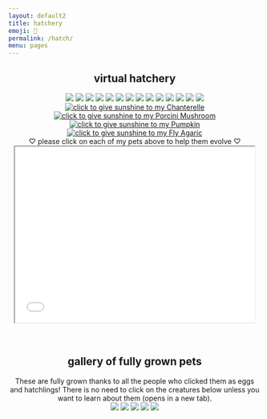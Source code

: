 ```yaml
---
layout: default2
title: hatchery
emoji: 🐣
permalink: /hatch/
menu: pages
---
```

<center>
    <h2>virtual hatchery</h2>
    <div class="hatchery">
        <a target="other"href="http://magistream.com/creature/14200372#page-body"><img src="http://magistream.com/img/14200372.gif"/></a>
        <a target="other" href="http://magistream.com/creature/14200163#page-body"><img src="http://magistream.com/img/14200163.gif"/></a>
        <a target="other" href="http://magistream.com/creature/14199591#page-body"><img src="http://magistream.com/img/14199591.gif"/></a>
        <a target="other" href='https://finaloutpost.net/view/yUVxa#yUVxa'><img src='https://finaloutpost.net/s/yUVxa1.png'></a>
        <a target="other" href='https://finaloutpost.net/view/6tZ5z#6tZ5z'><img src='https://finaloutpost.net/s/6tZ5z1.png'></a>
        <a target="other" href='https://finaloutpost.net/view/ohzHb#ohzHb'><img src='https://finaloutpost.net/s/ohzHb1.png'></a>
        <a target="other" href='https://finaloutpost.net/view/lAb1C#lAb1C'><img src='https://finaloutpost.net/s/lAb1C1.png'></a>
        <a target="other" href='https://finaloutpost.net/view/MnwlI#MnwlI'><img src='https://finaloutpost.net/s/MnwlI1.png'></a>
        <a target="other" href="http://magistream.com/creature/14199995#page-body"><img src="http://magistream.com/img/14199995.gif"/></a>
        <a target="other" href="http://magistream.com/creature/14199389#page-body"><img src="http://magistream.com/img/14199389.gif"/></a>
        <a target="other" href='https://finaloutpost.net/view/4Xdag#4Xdag'><img src='https://finaloutpost.net/s/4Xdag1.png'></a>
        <a target="other" href="http://magistream.com/creature/14192519#page-body"><img src="http://magistream.com/img/14192519.gif"/></a>
        <a target="other" href="http://magistream.com/creature/14199388#page-body"><img src="http://magistream.com/img/14199388.gif"/></a>
        <a target="other" href="http://magistream.com/creature/14199343#page-body"><img src="http://magistream.com/img/14199343.gif"/></a>
        <a target="other" href="https://flowergame.net/view/1105624#innercontent"><img src="https://img.flowergame.net/1105624.png" title="click to give sunshine to my Chanterelle" /></a>
        <a target="other" href="https://flowergame.net/view/1105719#innercontent"><img src="https://img.flowergame.net/1105719.png" title="click to give sunshine to my Porcini Mushroom"/></a>
        <a target="other" href="https://flowergame.net/view/1105316#innercontent"><img src="https://img.flowergame.net/1105316.png" title="click to give sunshine to my Pumpkin" /></a>
        <a target="other" href="https://flowergame.net/view/1106043#innercontent"><img src="https://img.flowergame.net/1106043.png" title="click to give sunshine to my Fly Agaric"/></a>
        <div class="hatchery-status">
            ♡ please click on each of my pets above to help them evolve ♡
        </div>
        <iframe src="/hatchable.txt" name="other" width="95%" height="350px"></iframe>
    </div>
    <script>
        let isIframeLoadSet = false;
        document.querySelectorAll('a[target="other"]').forEach(el => {
            el.onclick = () => {
                document.querySelector('.hatchery-status').innerText = "loading...";
                if (!isIframeLoadSet) {
                    isIframeLoadSet = true;
                    document.getElementsByName("other")[0].onload = () => {
                        document.querySelector('.hatchery-status').innerText = "thank you!";
                    }
                }
            };
        });
    </script>
    <br>
    <br>
    <h2>gallery of fully grown pets</h2>
    These are fully grown thanks to all the people who clicked them as eggs and hatchlings! There is no need to click on the creatures below unless you want to learn about them (opens in a new tab).
    <br>
        <a target="other" href="http://magistream.com/creature/14192528#page-body"><img src="http://magistream.com/img/14192528.gif"/></a>
        <a target="_blank" href="http://magistream.com/creature/14192587#page-body"><img src="http://magistream.com/img/14192587.gif"/></a>
        <a target="_blank" href="http://magistream.com/creature/14192588#page-body"><img src="http://magistream.com/img/14192588.gif"/></a>
        <a target="_blank" href="http://magistream.com/creature/14192584#page-body"><img src="http://magistream.com/img/14192584.gif"/></a>
        <a target="other" href="http://magistream.com/creature/14199342#page-body"><img src="http://magistream.com/img/14199342.gif"/></a>
</center>